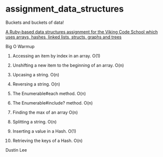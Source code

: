 # assignment_data_structures
Buckets and buckets of data!

[A Ruby-based data structures assignment for the Viking Code School which uses arrays, hashes, linked lists, structs, graphs and trees](http://www.vikingcodeschool.com)


Big O Warmup

1.  Accessing an item by index in an array.
O(1)

2.  Unshifting a new item to the beginning of an array.
O(n)

3.  Upcasing a string.
O(n)

4.  Reversing a string.
O(n)

5.  The Enumerable#each method.
O(n)

6.  The Enumerable#include? method.
O(n)

7.  Finding the max of an array
O(n)

8.  Splitting a string.
O(n)

9.  Inserting a value in a Hash.
O(1)

10.  Retrieving the keys of a Hash.
O(n)

Dustin Lee